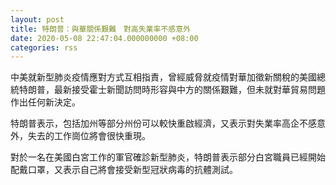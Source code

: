 ```yaml
---
layout: post
title: 特朗普：與華關係艱難　對高失業率不感意外
date: 2020-05-08 22:47:04.000000000 +08:00
categories: rss
---
```


中美就新型肺炎疫情應對方式互相指責，曾經威脅就疫情對華加徵新關稅的美國總統特朗普，最新接受霍士新聞訪問時形容與中方的關係艱難，但未就對華貿易問題作出任何新決定。

特朗普表示，包括加州等部分州份可以較快重啟經濟，又表示對失業率高企不感意外，失去的工作崗位將會很快重現。

對於一名在美國白宮工作的軍官確診新型肺炎，特朗普表示部分白宮職員已經開始配戴口罩，又表示自己將會接受新型冠狀病毒的抗體測試。
